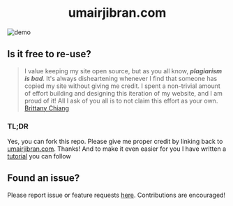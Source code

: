 <h1 align="center">
  umairjibran.com
</h1>



![demo](https://github.com/user-attachments/assets/1654d5ff-45d4-4d42-b0dc-5e0fb9283726)

## Is it free to re-use?

> I value keeping my site open source, but as you all know, _**plagiarism is bad**_. It's always disheartening whenever I find that someone has copied my site without giving me credit. I spent a non-trivial amount of effort building and designing this iteration of my website, and I am proud of it! All I ask of you all is to not claim this effort as your own.
> [Brittany Chiang](brittanychiang.com)

### TL;DR

Yes, you can fork this repo. Please give me proper credit by linking back to [umairjibran.com](https://umairjibran.com). Thanks! And to make it even easier for you I have written a [tutorial](https://umairjibran.com/blogs/make-it-your-own) you can follow

## Found an issue?

Please report issue or feature requests [here](https://github.com/UmairJibran/portfolio/issues). Contributions are encouraged!
